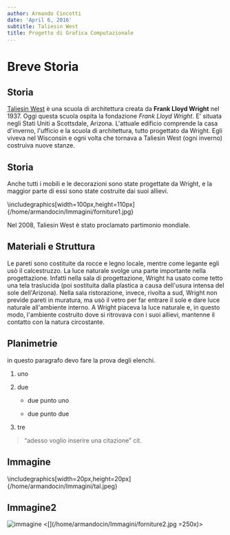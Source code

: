 ```yaml
---
author: Armando Cincotti
date: 'April 6, 2016'
subtitle: Taliesin West
title: Progetto di Grafica Computazionale
...
```


Breve Storia
==============================================

Storia
------------

[Taliesin West](https://en.wikipedia.org/wiki/Taliesin_West) è una
scuola di architettura creata da **Frank Lloyd Wright** nel 1937. Oggi questa scuola ospita la fondazione *Frank Lloyd Wright*.  E’ situata negli Stati Uniti a Scottsdale, Arizona. L'attuale edificio comprende la casa d'inverno, l'ufficio e la scuola di architettura, tutto progettato da Wright. Egli viveva nel Wisconsin e ogni volta che tornava a Taliesin West (ogni inverno) costruiva nuove stanze.

Storia
-----------

Anche tutti i mobili e le decorazioni sono state progettate da Wright, e la maggior parte di essi sono state costruite dai suoi allievi.

\includegraphics[width=100px,height=110px]{/home/armandocin/Immagini/forniture1.jpg}

Nel 2008, Taliesin West è stato proclamato partimonio mondiale.

Materiali e Struttura
---------
Le pareti sono costituite da rocce e legno locale, mentre come legante egli usò il calcestruzzo. La luce naturale svolge una parte importante nella progettazione. Infatti nella sala di progettazione, Wright ha usato come tetto una tela traslucida (poi sostituita dalla plastica a causa dell'usura intensa del sole dell'Arizona). Nella sala ristorazione, invece, rivolta a sud, Wright non previde pareti in muratura, ma usò il vetro per far entrare il sole e dare luce naturale all'ambiente interno. A Wright piaceva la luce naturale e, in questo modo, l'ambiente costruito dove si ritrovava con i suoi allievi, mantenne il contatto con la natura circostante.

Planimetrie
------------

in questo paragrafo devo fare la prova degli elenchi.

1.  uno

2.  due

    -   due punto uno

    -   due punto due

3.  tre

> “adesso voglio inserire una citazione” cit.

Immagine
--------
\includegraphics[width=20px,height=20px]{/home/armandocin/Immagini/tal.jpeg}

Immagine2
----------
![immagine](/home/armandocin/Immagini/tal.jpeg)
<[](/home/armandocin/Immagini/forniture2.jpg =250x)>